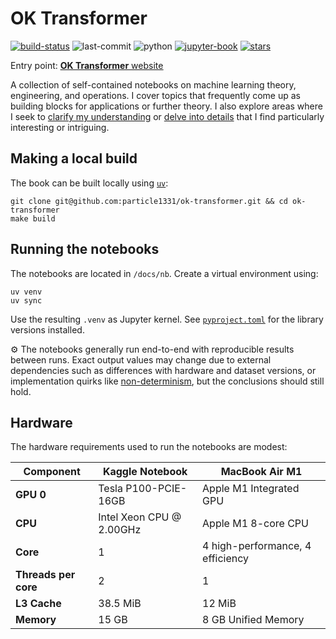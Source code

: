 # OK Transformer

[![build-status](https://img.shields.io/endpoint.svg?url=https%3A%2F%2Factions-badge.atrox.dev%2Fparticle1331%2Fok-transformer%2Fbadge%3Fref%3Dmaster&label=build&logo=none)](https://actions-badge.atrox.dev/particle1331/ok-transformer/goto?ref=master)
![last-commit](https://img.shields.io/github/last-commit/particle1331/ok-transformer/master)
![python](https://shields.io/badge/python-3.12%20-blue) 
[![jupyter-book](https://raw.githubusercontent.com/jupyter-book/jupyter-book/refs/heads/main/docs/images/badge.svg)](https://jupyterbook.org/en/stable/intro.html)
[![stars](https://img.shields.io/github/stars/particle1331/ok-transformer?style=social)](https://github.com/particle1331/ok-transformer) 

Entry point: [<ins>**OK Transformer** website</ins>](https://particle1331.github.io/ok-transformer/intro.html)

A collection of self-contained notebooks on machine learning theory, engineering, and operations. I cover topics that frequently come up as building blocks for applications or further theory. I also explore areas where I seek to [clarify my understanding](http://www.paulgraham.com/words.html) or [delve into details](http://www.paulgraham.com/getideas.html) that I find particularly interesting or intriguing.


## Making a local build

The book can be built locally using [`uv`](https://docs.astral.sh/uv/getting-started/installation/):

```
git clone git@github.com:particle1331/ok-transformer.git && cd ok-transformer
make build
```

## Running the notebooks

The notebooks are located in `/docs/nb`. 
Create a virtual environment using:

```
uv venv
uv sync
```

Use the resulting `.venv` as Jupyter kernel. See [`pyproject.toml`](https://github.com/particle1331/ok-transformer/blob/master/pyproject.toml) for the library versions installed.

⚙️ The notebooks generally run end-to-end with reproducible results between runs. 
Exact output values may change due to external dependencies such as differences 
with hardware and dataset versions, or implementation quirks like [non-determinism](https://pytorch.org/docs/stable/notes/randomness.html#reproducibility), but the conclusions should still hold.

## Hardware

The hardware requirements used to run the notebooks are modest:

| **Component**       | **Kaggle Notebook**   | **MacBook Air M1**                  |
|---------------------|----------------------------------|-------------------------------------|
| **GPU 0**          | Tesla P100-PCIE-16GB            | Apple M1 Integrated GPU |
| **CPU**            | Intel Xeon CPU @ 2.00GHz        | Apple M1 8-core CPU                |
| **Core**           | 1                                | 4 high-performance, 4 efficiency |
| **Threads per core**| 2                                | 1                                   |
| **L3 Cache**       | 38.5 MiB                        | 12 MiB                             |
| **Memory**         | 15 GB                           | 8 GB Unified Memory             |
